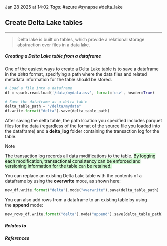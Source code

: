 Jan 28 2025 at 14:02
_Tags:_ #azure #synapse #delta_lake 
## Create Delta Lake tables
---
>Delta lake is built on tables, which provide a relational storage abstraction over files in a data lake.

##### Creating a Delta Lake table from a dataframe

One of the easiest ways to create a Delta Lake table is to save a dataframe in the _delta_ format, specifying a path where the data files and related metadata information for the table should be stored.

```python
# Load a file into a dataframe
df = spark.read.load('/data/mydata.csv', format='csv', header=True)

# Save the dataframe as a delta table
delta_table_path = "/delta/mydata"
df.write.format("delta").save(delta_table_path)
```

After saving the delta table, the path location you specified includes parquet files for the data (regardless of the format of the source file you loaded into the dataframe) and a **delta_log** folder containing the transaction log for the table.

>[!note] 
>The transaction log records all data modifications to the table. <mark style="background: #BBFABBA6;">By logging each modification, transactional consistency can be enforced and versioning information for the table can be retained.</mark>

You can replace an existing Delta Lake table with the contents of a dataframe by using the **overwrite** mode, as shown here:

```python
new_df.write.format("delta").mode("overwrite").save(delta_table_path)
```

You can also add rows from a dataframe to an existing table by using the **append** mode:

```python
new_rows_df.write.format("delta").mode("append").save(delta_table_path)
```

##### Relates to

##### References
